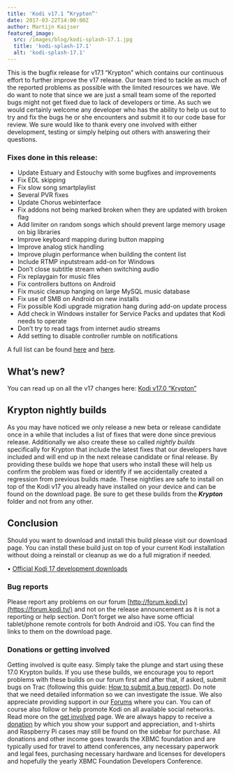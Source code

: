 ```yaml
---
title: 'Kodi v17.1 “Krypton”'
date: 2017-03-22T14:00:00Z
author: Martijn Kaijser
featured_image:
  src: /images/blog/kodi-splash-17.1.jpg
  title: 'kodi-splash-17.1'
  alt: 'kodi-splash-17.1'
---
```

This is the bugfix release for v17.1 “Krypton” which contains our continuous effort to further improve the v17 release. Our team tried to tackle as much of the reported problems as possible with the limited resources we have. We do want to note that since we are just a small team some of the reported bugs might not get fixed due to lack of developers or time. As such we would certainly welcome any developer who has the ability to help us out to try and fix the bugs he or she encounters and submit it to our code base for review. We sure would like to thank every one involved with either development, testing or simply helping out others with answering their questions.

 ### Fixes done in this release:

 
 * Update Estuary and Estouchy with some bugfixes and improvements
 * Fix EDL skipping
 * Fix slow song smartplaylist
 * Several PVR fixes
 * Update Chorus webinterface
 * Fix addons not being marked broken when they are updated with broken flag
 * Add limiter on random songs which should prevent large memory usage on big libraries
 * Improve keyboard mapping during button mapping
 * Improve analog stick handling
 * Improve plugin performance when building the content list
 * Include RTMP inputstream add-on for Windows
 * Don’t close subtitle stream when switching audio
 * Fix replaygain for music files
 * Fix controllers buttons on Android
 * Fix music cleanup hanging on large MySQL music database
 * Fix use of SMB on Android on new installs
 * Fix possible Kodi upgrade migration hang during add-on update process
 * Add check in Windows installer for Service Packs and updates that Kodi needs to operate
 * Don’t try to read tags from internet audio streams
 * Add setting to disable controller rumble on notifications
 
 A full list can be found [here](https://github.com/xbmc/xbmc/milestone/99?closed=1) and [here](https://github.com/xbmc/xbmc/milestone/101?closed=1).

 What’s new?
-----------

 You can read up on all the v17 changes here: [Kodi v17.0 “Krypton”](/kodi17)

 Krypton nightly builds
----------------------

 As you may have noticed we only release a new beta or release candidate once in a while that includes a list of fixes that were done since previous release. Additionally we also create these so called *nightly builds* specifically for Krypton that include the latest fixes that our developers have included and will end up in the next release candidate or final release. By providing these builds we hope that users who install these will help us confirm the problem was fixed or identify if we accidentally created a regression from previous builds made. These nightlies are safe to install on top of the Kodi v17 you already have installed on your device and can be found on the download page. Be sure to get these builds from the ***Krypton*** folder and not from any other.

 Conclusion
----------

 Should you want to download and install this build please visit our download page. You can install these build just on top of your current Kodi installation without doing a reinstall or cleanup as we do a full migration if needed.

 • [Official Kodi 17 development downloads](/download)

 ### Bug reports

 Please report any problems on our forum [http://forum.kodi.tv](https://forum.kodi.tv/) and not on the release announcement as it is not a reporting or help section. Don’t forget we also have some official tablet/phone remote controls for both Android and iOS. You can find the links to them on the download page.

 ### Donations or getting involved

 Getting involved is quite easy. Simply take the plunge and start using these 17.0 Krypton builds. If you use these builds, we encourage you to report problems with these builds on our forum first and after that, if asked, submit bugs on Trac (following this guide: [How to submit a bug report](https://kodi.wiki/view/HOW-TO:Submit_a_bug_report)). Do note that we need detailed information so we can investigate the issue. We also appreciate providing support in our [Forums](https://forum.kodi.tv/ "Kodi Forums") where you can. You can of course also follow or help promote Kodi on all available social networks. Read more on the [get involved](/get-involved) page. We are always happy to receive a [donation](/contribute/donate "Donate") by which you show your support and appreciation, and t-shirts and Raspberry Pi cases may still be found on the sidebar for purchase. All donations and other income goes towards the XBMC foundation and are typically used for travel to attend conferences, any necessary paperwork and legal fees, purchasing necessary hardware and licenses for developers and hopefully the yearly XBMC Foundation Developers Conference.

 